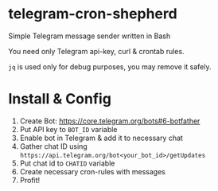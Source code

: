 # telegram-cron-shepherd
Simple Telegram message sender written in Bash

You need only Telegram api-key, curl & crontab rules.

`jq` is used only for debug purposes, you may remove it safely.

# Install & Config
1. Create Bot: https://core.telegram.org/bots#6-botfather
2. Put API key to `BOT_ID` variable
3. Enable bot in Telegram & add it to necessary chat
4. Gather chat ID using `https://api.telegram.org/bot<your_bot_id>/getUpdates`
5. Put chat id to `CHATID` variable
6. Create necessary cron-rules with messages
7. Profit!
